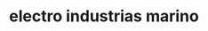 ---
title: "electro industrias marino"
url: /puerto-la-cruz/electro-industrias-marino/
shop: reparación de automóviles
---